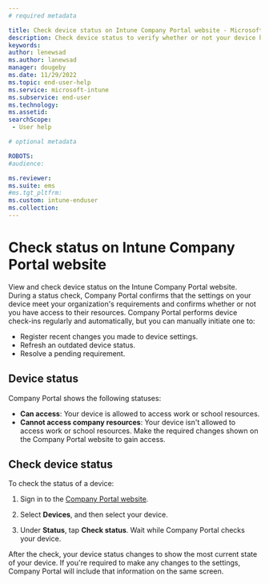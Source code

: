 ```yaml
---
# required metadata

title: Check device status on Intune Company Portal website - Microsoft Intune | Microsoft Docs
description: Check device status to verify whether or not your device has access to work resources. 
keywords:
author: lenewsad
ms.author: lanewsad
manager: dougeby
ms.date: 11/29/2022
ms.topic: end-user-help
ms.service: microsoft-intune
ms.subservice: end-user
ms.technology:
ms.assetid: 
searchScope:
 - User help

# optional metadata

ROBOTS:  
#audience:

ms.reviewer: 
ms.suite: ems
#ms.tgt_pltfrm:
ms.custom: intune-enduser
ms.collection: 
---
```


# Check status on Intune Company Portal website 
View and check device status on the Intune Company Portal website.   During a status check, Company Portal confirms that the settings on your device meet your organization's requirements and confirms whether or not you have access to their resources. Company Portal performs device check-ins regularly and automatically, but you can manually initiate one to:    

* Register recent changes you made to device settings.  
* Refresh an outdated device status.  
* Resolve a pending requirement.  

## Device status   

Company Portal shows the following statuses:  

* **Can access**: Your device is allowed to access work or school resources.  
* **Cannot access company resources**: Your device isn't allowed to access work or school resources. Make the required changes shown on the Company Portal website to gain access.  


## Check device status  
To check the status of a device:  

1. Sign in to the [Company Portal website](https://go.microsoft.com/fwlink/?linkid=2010980).  

2. Select **Devices**, and then select your device.  

3. Under **Status**, tap **Check status**. Wait while Company Portal checks your device. 

After the check, your device status changes to show the most current state of your device. If you're required to make any changes to the settings, Company Portal will include that information on the same screen.  
